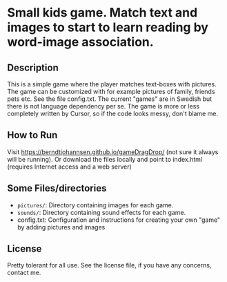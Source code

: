 # Small kids game. Match text and images to start to learn reading by word-image association. 

## Description
This is a simple game where the player matches text-boxes with pictures. The game can be customized with for example pictures of family, friends pets etc. See the file config.txt. The current "games" are in Swedish but there is not language dependency per se. The game is more or less completely written by Cursor, so if the code looks messy, don't blame me.

## How to Run
Visit https://berndtjohannsen.github.io/gameDragDrop/ (not sure it always will be running). Or download the files locally and point to index.html (requires Internet access and a web server)


## Some Files/directories
- `pictures/`: Directory containing images for each game.
- `sounds/`: Directory containing sound effects for each game.
- config.txt: Configuration and instructions for creating your own "game" by  adding pictures and images

## License
Pretty tolerant for all use. See the license file, if you have any concerns, contact me.

